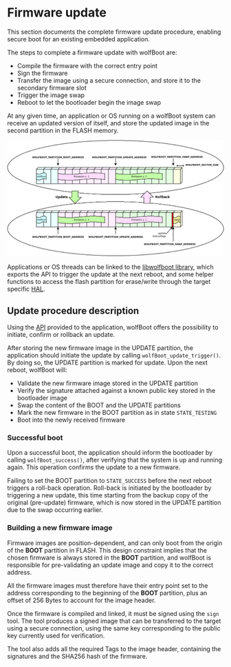 # Firmware update

This section documents the complete firmware update procedure, enabling secure boot
for an existing embedded application.

The steps to complete a firmware update with wolfBoot are:
   - Compile the firmware with the correct entry point
   - Sign the firmware
   - Transfer the image using a secure connection, and store it to the secondary firmware slot
   - Trigger the image swap
   - Reboot to let the bootloader begin the image swap

At any given time, an application or OS running on a wolfBoot system can receive an updated version of itself,
and store the updated image in the second partition in the FLASH memory.

![Update and Rollback](png/wolfboot_update_rollback.png)

Applications or OS threads can be linked to the [libwolfboot library](API.md), which exports the API to trigger
the update at the next reboot, and some helper functions to access the flash partition for 
erase/write through the target specific [HAL](HAL.md).

## Update procedure description

Using the [API](API.md) provided to the application, wolfBoot offers the possibility to initiate, confirm or 
rollback an update.

After storing the new firmware image in the UPDATE partition, the application should initiate the update by calling
`wolfBoot_update_trigger()`. By doing so, the UPDATE partition is marked for update. Upon the next reboot, wolfBoot will:
  - Validate the new firmware image stored in the UPDATE partition
  - Verify the signature attached against a known public key stored in the bootloader image
  - Swap the content of the BOOT and the UPDATE partitions
  - Mark the new firmware in the BOOT partition as in state `STATE_TESTING`
  - Boot into the newly received firmware

### Successful boot

Upon a successful boot, the application should inform the bootloader by calling `wolfBoot_success()`, after verifying that
the system is up and running again. This operation confirms the update to a new firmware.

Failing to set the BOOT partition to `STATE_SUCCESS` before the next reboot triggers a roll-back operation.
Roll-back is initiated by the bootloader by triggering a new update, this time starting from the backup copy of the original 
(pre-update) firmware, which is now stored in the UPDATE partition due to the swap occurring earlier.


### Building a new firmware image

Firmware images are position-dependent, and can only boot from the origin of the **BOOT** partition in FLASH.
This design constraint implies that the chosen firmware is always stored in the **BOOT** partition, and wolfBoot
is responsible for pre-validating an update image and copy it to the correct address.

All the firmware images must therefore have their entry point set to the address corresponding to the beginning 
of the **BOOT** partition, plus an offset of 256 Bytes to account for the image header.

Once the firmware is compiled and linked, it must be signed using the `sign` tool. The tool produces
a signed image that can be transferred to the target using a secure connection, using the same key corresponding
to the public key currently used for verification.

The tool also adds all the required Tags to the image header, containing the signatures and the SHA256 hash of 
the firmware.
